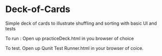 # Deck-of-Cards
Simple deck of cards to illustrate shuffling and sorting with basic UI and tests

To run : Open up practiceDeck.html in you browser of choice

To test. Open up Qunit Test Runner.html in your browser of coice. 
